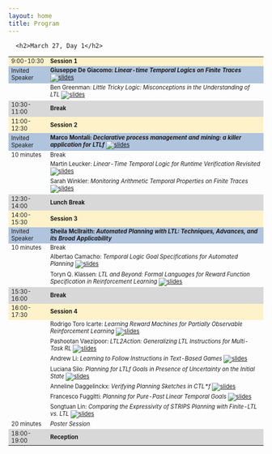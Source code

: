 ```yaml
---
layout: home
title: Program
---
```



      <h2>March 27, Day 1</h2>

<table style="font-size:80%">
  <tbody>
    <tr style="background-color:#FEF2CB">
      <td>9:00-10:30   </td>
      <td><b>Session 1</b> </td>
    </tr>
    <tr style="background-color:#B0C4DE">
      <td>Invited Speaker</td>
      <td><b> Giuseppe De Giacomo: <em>Linear-time Temporal Logics on Finite Traces</em></b> <a href="/assets/slides/degiacomo.pdf" target="_blank"><img class="paperlink" src="/assets/img/slide-img.png" title="slides"></a></td>
    </tr>
    <tr>
      <td></td>
      <td>Ben Greenman: <em>Little Tricky Logic: Misconceptions in the Understanding of LTL </em><a href="/assets/slides/Ben Greenman.pdf" target="_blank"><img class="paperlink" src="/assets/img/slide-img.png" title="slides"></a></td>
    </tr>
    <tr style="background-color:#D8D8D8">
      <td>10:30-11:00</td>
      <td><b>Break</b></td>
    </tr>
    <tr style="background-color:#FEF2CB">
      <td>11:00-12:30</td>
      <td><b>Session 2</b> </td>
    </tr>
    <tr style="background-color:#B0C4DE">
      <td>Invited Speaker</td>
      <td><b> Marco Montali: <em>Declarative process management and mining: a killer application for LTLf</em></b> <a href="/assets/slides/montalimarco.pdf" target="_blank"><img class="paperlink" src="/assets/img/slide-img.png" title="slides"></a></td>
    </tr>
    <tr>
      <td>10 minutes</td>
      <td>Break  </td>
    </tr>
    <tr>
      <td></td>
      <td>Martin Leucker: <em> Linear-Time Temporal Logic for Runtime Verification Revisited</em> <a href="/assets/slides/Martin Leucker.pdf" target="_blank"><img class="paperlink" src="/assets/img/slide-img.png" title="slides"></a></td>
    </tr>
    <tr>
      <td></td>
      <td>Sarah Winkler:<em> Monitoring Arithmetic Temporal Properties on Finite Traces </em> <a href="/assets/slides/Sarah Winkler.pdf" target="_blank"><img class="paperlink" src="/assets/img/slide-img.png" title="slides"></a></td>
    </tr>
    <tr style="background-color:#D8D8D8">
      <td>12:30-14:00</td>
      <td><b>Lunch Break</b></td>
    </tr>
    <tr style="background-color:#FEF2CB">
      <td>14:00-15:30</td>
      <td><b>Session 3</b> </td>
    </tr>
    <tr style="background-color:#B0C4DE">
      <td>Invited Speaker</td>
      <td><b> Sheila McIlraith: <em>Automated Planning with LTL: Techniques, Advances, and its Broad Applicability </em></b></td>
    </tr>
    <tr>
      <td>10 minutes</td>
      <td>Break  </td>
    </tr>
    <tr>
        <td></td>
        <td>Albertao Camacho: <em>Temporal Logic Goal Specifications for Automated Planning </em> <a href="/assets/slides/acamacho.pdf" target="_blank"><img class="paperlink" src="/assets/img/slide-img.png" title="slides"></a></td>
    </tr>
    <tr>
        <td></td>
        <td>Toryn Q. Klassen:  <em>LTL and Beyond: Formal Languages for Reward Function Specification in Reinforcement Learning </em> <a href="/assets/slides/Toryn_Klassen.pdf" target="_blank"><img class="paperlink" src="/assets/img/slide-img.png" title="slides"></a></td>
    </tr>
    <tr style="background-color:#D8D8D8">
        <td>15:30-16:00</td>
        <td><b>Break</b></td>
    </tr>
    <tr style="background-color:#FEF2CB">
        <td>16:00-17:30</td>
        <td><b>Session 4  </b></td>
    </tr>
    <tr>
        <td></td>
        <td>Rodrigo Toro Icarte: <em> Learning Reward Machines for Partially Observable Reinforcement Learning </em> <a href="/assets/slides/Rodrigo%20Toro%20Icarte.pdf" target="_blank"><img class="paperlink" src="/assets/img/slide-img.png" title="slides"></a></td>
    </tr>
    <tr>
        <td></td>
        <td>Pashootan Vaezipoor:<em> LTL2Action: Generalizing LTL Instructions for Multi-Task RL</em> <a href="/assets/slides/Pashootan%20Vaezipoor.pdf" target="_blank"><img class="paperlink" src="/assets/img/slide-img.png" title="slides"></a></td>
    </tr>
    <tr>
        <td></td>
        <td>Andrew Li: <em> Learning to Follow Instructions in Text-Based Games </em> <a href="/assets/slides/andrewli.pdf" target="_blank"><img class="paperlink" src="/assets/img/slide-img.png" title="slides"></a></td>
    </tr>
    <tr>
        <td></td>
        <td>Luciana Silo:<em> Planning for LTLf Goals in Presence of Uncertainty on the Initial State </em> <a href="/assets/slides/silo.pdf" target="_blank"><img class="paperlink" src="/assets/img/slide-img.png" title="slides"></a></td>
    </tr>
    <tr>
        <td></td>
        <td>Anneline Daggelinckx: <em> Verifying Planning Sketches in CTL*f</em> <a href="/assets/slides/Daggelinckx.pdf" target="_blank"><img class="paperlink" src="/assets/img/slide-img.png" title="slides"></a></td>
    </tr>
    <tr>
        <td></td>
        <td>Francesco Fuggitti: <em>  Planning for Pure-Past Linear Temporal Goals </em> <a href="/assets/slides/fuggitti.pdf" target="_blank"><img class="paperlink" src="/assets/img/slide-img.png" title="slides"></a></td>
    </tr>
    <tr>
        <td></td>
        <td>Songtuan Lin: <em> Comparing the Expressivity of STRIPS Planning with Finite-LTL vs. LTL</em> <a href="/assets/slides/SongtuanLin.pdf" target="_blank"><img class="paperlink" src="/assets/img/slide-img.png" title="slides"></a></td>
    </tr>
    <tr>
        <td>20 minutes</td>
        <td> <em> Poster Session </em></td>
    </tr>
    <tr style="background-color:#D8D8D8">
        <td>18:00-19:00</td>
        <td><b>Reception</b></td>
    </tr>
  </tbody>
</table>


      

      

    


